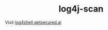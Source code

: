 <h1 align="center">log4j-scan</h1>

Visit [log4shell.getsecured.ai](https://log4shell.getsecured.ai)